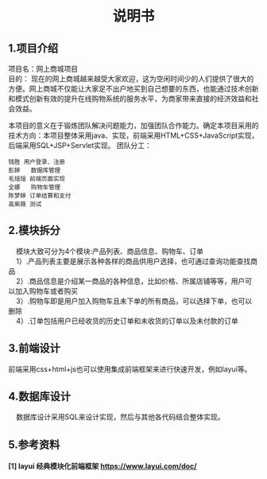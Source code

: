 # <center>说明书</center>
## 1.项目介绍
项目名：网上商城项目<br/>
目的：
  现在的网上商城越来越受大家欢迎，这为空闲时间少的人们提供了很大的方便。网上商城不仅能让大家足不出户地买到自己想要的东西，也能通过技术创新和模式创新有效的提升在线购物系统的服务水平，为商家带来直接的经济效益和社会效益。<br/>

  本项目的意义在于锻炼团队解决问题能力，加强团队合作能力。确定本项目采用的技术方向：本项目整体采用java、实现，前端采用HTML+CSS+JavaScript实现，后端采用SQL+JSP+Servlet实现。
团队分工：

    钱胜 用户登录、注册
    彭婷   数据库管理
    毛瑶瑶 前端页面实现
    全娜   购物车管理
    陈梦婷 订单结算和支付
    高紫薇 测试   

## 2.模块拆分
&nbsp;&nbsp;&nbsp;&nbsp;模块大致可分为4个模块:产品列表、商品信息、购物车、订单<br/>
&nbsp;&nbsp;&nbsp;&nbsp;1）.产品列表主要是展示各种各样的商品供用户选择，也可通过查询功能查找商品<br/>
&nbsp;&nbsp;&nbsp;&nbsp;2）.商品信息是介绍某一商品的各种信息，比如价格、所属店铺等等，用户可以加入购物车或者购买<br/>
&nbsp;&nbsp;&nbsp;&nbsp;3）.购物车即是用户加入购物车且未下单的所有商品，可以选择下单，也可以删除<br/>
&nbsp;&nbsp;&nbsp;&nbsp;4）.订单包括用户已经收货的历史订单和未收货的订单以及未付款的订单<br/>


## 3.前端设计
前端采用css+html+js也可以使用集成前端框架来进行快速开发，例如layui等。<br/>


## 4.数据库设计
&nbsp;&nbsp;&nbsp;&nbsp;数据库设计采用SQL来设计实现，然后与其他各代码结合整体实现。


## 5.参考资料
#### [1] layui 经典模块化前端框架 https://www.layui.com/doc/

